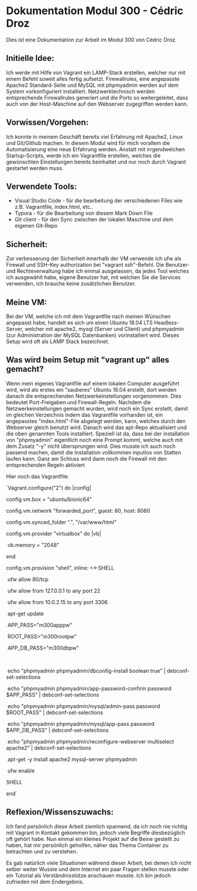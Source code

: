 # Dokumentation Modul 300 - Cédric Droz

Dies ist eine Dokumentation zur Arbeit im Modul 300 von Cédric Droz.



## Initielle Idee:

Ich werde mit Hilfe von Vagrant ein LAMP-Stack erstellen, welcher nur mit einem Befehl soweit alles fertig aufsetzt. Firewallrules, eine angepasste Apache2 Standard-Seite und MySQL mit phpmyadmin werden auf dem System vorkonfiguriert installiert. Netzwerktechnisch werden entsprechende Firewallrules generiert und die Ports so weitergeleitet, dass auch von der Host-Maschine auf den Webserver zugegriffen werden kann.



## Vorwissen/Vorgehen:

Ich konnte in meinem Geschäft bereits viel Erfahrung mit Apache2, Linux und Git/Github machen. In diesem Modul wird für mich vorallem die Automatisierung eine neue Erfahrung werden. Anstatt mit irrgendwelchen Startup-Scripts, werde ich ein Vagrantfile erstellen, welches die gewünschten Einstellungen bereits beinhaltet und nur noch durch Vagrant gestartet werden muss.



## Verwendete Tools:

- Visual Studio Code - für die bearbeitung der verschiedenen Files wie z.B. Vagrantfile, index.html, etc..
- Typora - für die Bearbeitung von diesem Mark Down File
- Git client - für den Sync zwischen der lokalen Maschine und dem eigenen Git-Repo



## Sicherheit:

Zur verbesserung der Sicherheit innerhalb der VM verwende ich ufw als Firewall und SSH-Key authorization bei "vagrant ssh"-Befehl. Die Benutzer- und Rechteverwaltung habe ich einmal ausgelassen, da jedes Tool welches ich ausgewählt habe, eigene Benutzer hat, mit welchen Sie die Services verwenden, ich brauche keine zusätzlichen Benutzer.



## Meine VM:

Bei der VM, welche ich mit dem Vagrantfile nach meinen Wünschen angepasst habe, handelt es sich um einen Ubuntu 18.04 LTS Headless-Server, welcher mit apache2, mysql (Server und Client) und phpmyadmin (zur Administration der MySQL Datenbanken) vorinstalliert wird. Dieses Setup wird oft als LAMP Stack bezeichnet. 



## Was wird beim Setup mit "vagrant up" alles gemacht?

Wenn mein eigenes Vagrantfile auf einem lokalen Computer ausgeführt wird, wird als erstes ein "sauberes" Ubuntu 18.04 erstellt, dort werden danach die entsprechenden Netzwerkeinstellungen vorgenommen. Dies bedeutet Port-Freigaben und Firewall-Regeln. Nachdem die Netzwerkeinstellungen gemacht wurden, wird noch ein Sync erstellt, damit im gleichen Verzeichnis indem das Vagrantfile vorhanden ist, ein angepasstes "index.html"-File abgelegt werden, kann, welches durch den Webserver gleich benutzt wird. Danach wird das apt-Repo aktualisiert und die oben genannten Tools installiert. Speziell ist da, dass bei der installation von "phpmyadmin" eigentlich noch eine Prompt kommt, welche auch mit dem Zusatz "-y" nicht übersprungen wird. Dies musste ich auch noch passend machen, damit die Installation vollkommen inputlos von Statten laufen kann. Ganz am Schluss wird dann noch die Firewall mit den entsprechenden Regeln aktiviert



Hier noch das Vagrantfile:

`Vagrant.configure("2") do |config|

  config.vm.box = "ubuntu/bionic64"

  config.vm.network "forwarded_port", guest: 80, host: 8080

  config.vm.synced_folder ".", "/var/www/html"

  config.vm.provider "virtualbox" do |vb| 

​    vb.memory = "2048"

  end

  config.vm.provision "shell", inline: <<-SHELL

​    ufw allow 80/tcp

​    ufw allow from 127.0.0.1 to any port 22

​    ufw allow from 10.0.2.15 to any port 3306

  

​    apt-get update

​    APP_PASS="m300apppw"

​    ROOT_PASS="m300rootpw"

​    APP_DB_PASS="m300dbpw"

​    

​    echo "phpmyadmin phpmyadmin/dbconfig-install boolean true" | debconf-set-selections

​    echo "phpmyadmin phpmyadmin/app-password-confirm password $APP_PASS" | debconf-set-selections

​    echo "phpmyadmin phpmyadmin/mysql/admin-pass password $ROOT_PASS" | debconf-set-selections

​    echo "phpmyadmin phpmyadmin/mysql/app-pass password $APP_DB_PASS" | debconf-set-selections

​    echo "phpmyadmin phpmyadmin/reconfigure-webserver multiselect apache2" | debconf-set-selections

​    apt-get -y install apache2 mysql-server phpmyadmin

​    ufw enable

  SHELL

end`



## Reflexion/Wissenszuwachs:

Ich fand persönlich diese Arbeit ziemlich spannend, da ich noch nie richtig mit Vagrant in Kontakt gekommen bin, jedoch viele Begriffe diesbezüglich oft gehört habe. Nun einmal ein kleines Projekt auf die Beine gestellt zu haben, hat mir persönlich geholfen, näher das Thema Container zu betrachten und zu verstehen.

Es gab natürlich viele Situationen während dieser Arbeit, bei denen ich nicht selber weiter Wusste und dem Internet ein paar Fragen stellen musste oder ein Tutorial als Verständnisstütze anschauen musste. Ich bin jedoch zufrieden mit dem Endergebnis.